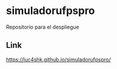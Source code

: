 # simuladorufpspro
Repositorio para el despliegue
## Link
https://luc4shk.github.io/simuladorufpspro/
